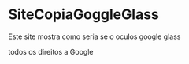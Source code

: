 # SiteCopiaGoggleGlass

Este site mostra como seria se o oculos google glass

todos os direitos a Google
